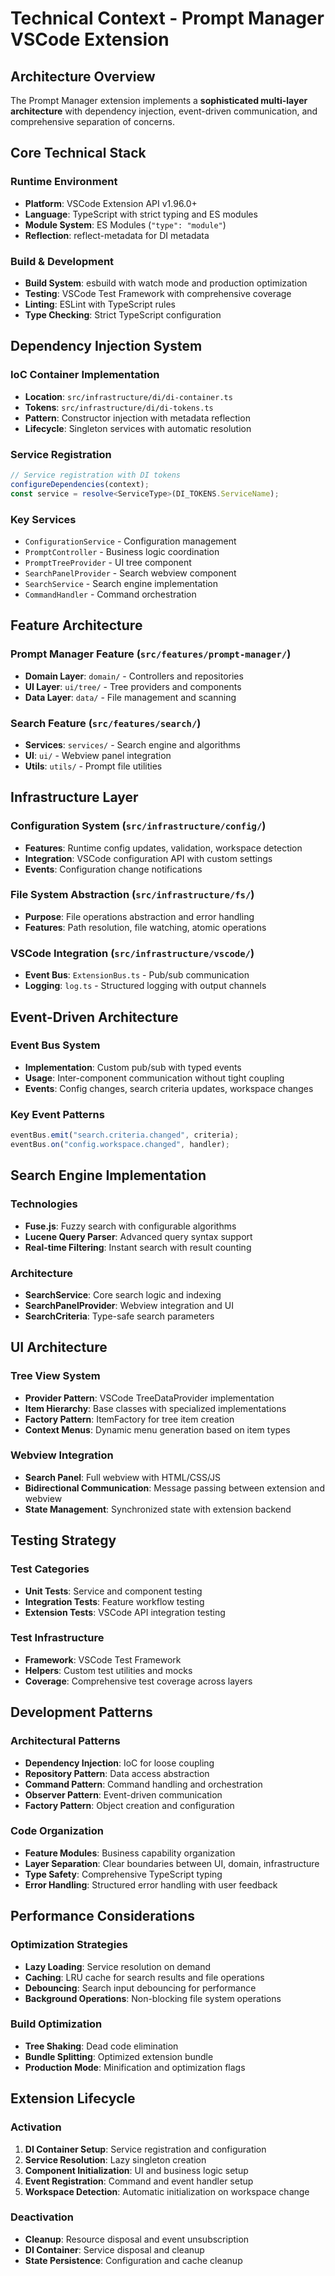 # Technical Context - Prompt Manager VSCode Extension

## Architecture Overview

The Prompt Manager extension implements a **sophisticated multi-layer architecture** with dependency injection, event-driven communication, and comprehensive separation of concerns.

## Core Technical Stack

### Runtime Environment

- **Platform**: VSCode Extension API v1.96.0+
- **Language**: TypeScript with strict typing and ES modules
- **Module System**: ES Modules (`"type": "module"`)
- **Reflection**: reflect-metadata for DI metadata

### Build & Development

- **Build System**: esbuild with watch mode and production optimization
- **Testing**: VSCode Test Framework with comprehensive coverage
- **Linting**: ESLint with TypeScript rules
- **Type Checking**: Strict TypeScript configuration

## Dependency Injection System

### IoC Container Implementation

- **Location**: `src/infrastructure/di/di-container.ts`
- **Tokens**: `src/infrastructure/di/di-tokens.ts`
- **Pattern**: Constructor injection with metadata reflection
- **Lifecycle**: Singleton services with automatic resolution

### Service Registration

```typescript
// Service registration with DI tokens
configureDependencies(context);
const service = resolve<ServiceType>(DI_TOKENS.ServiceName);
```

### Key Services

- `ConfigurationService` - Configuration management
- `PromptController` - Business logic coordination
- `PromptTreeProvider` - UI tree component
- `SearchPanelProvider` - Search webview component
- `SearchService` - Search engine implementation
- `CommandHandler` - Command orchestration

## Feature Architecture

### Prompt Manager Feature (`src/features/prompt-manager/`)

- **Domain Layer**: `domain/` - Controllers and repositories
- **UI Layer**: `ui/tree/` - Tree providers and components
- **Data Layer**: `data/` - File management and scanning

### Search Feature (`src/features/search/`)

- **Services**: `services/` - Search engine and algorithms
- **UI**: `ui/` - Webview panel integration
- **Utils**: `utils/` - Prompt file utilities

## Infrastructure Layer

### Configuration System (`src/infrastructure/config/`)

- **Features**: Runtime config updates, validation, workspace detection
- **Integration**: VSCode configuration API with custom settings
- **Events**: Configuration change notifications

### File System Abstraction (`src/infrastructure/fs/`)

- **Purpose**: File operations abstraction and error handling
- **Features**: Path resolution, file watching, atomic operations

### VSCode Integration (`src/infrastructure/vscode/`)

- **Event Bus**: `ExtensionBus.ts` - Pub/sub communication
- **Logging**: `log.ts` - Structured logging with output channels

## Event-Driven Architecture

### Event Bus System

- **Implementation**: Custom pub/sub with typed events
- **Usage**: Inter-component communication without tight coupling
- **Events**: Config changes, search criteria updates, workspace changes

### Key Event Patterns

```typescript
eventBus.emit("search.criteria.changed", criteria);
eventBus.on("config.workspace.changed", handler);
```

## Search Engine Implementation

### Technologies

- **Fuse.js**: Fuzzy search with configurable algorithms
- **Lucene Query Parser**: Advanced query syntax support
- **Real-time Filtering**: Instant search with result counting

### Architecture

- **SearchService**: Core search logic and indexing
- **SearchPanelProvider**: Webview integration and UI
- **SearchCriteria**: Type-safe search parameters

## UI Architecture

### Tree View System

- **Provider Pattern**: VSCode TreeDataProvider implementation
- **Item Hierarchy**: Base classes with specialized implementations
- **Factory Pattern**: ItemFactory for tree item creation
- **Context Menus**: Dynamic menu generation based on item types

### Webview Integration

- **Search Panel**: Full webview with HTML/CSS/JS
- **Bidirectional Communication**: Message passing between extension and webview
- **State Management**: Synchronized state with extension backend

## Testing Strategy

### Test Categories

- **Unit Tests**: Service and component testing
- **Integration Tests**: Feature workflow testing
- **Extension Tests**: VSCode API integration testing

### Test Infrastructure

- **Framework**: VSCode Test Framework
- **Helpers**: Custom test utilities and mocks
- **Coverage**: Comprehensive test coverage across layers

## Development Patterns

### Architectural Patterns

- **Dependency Injection**: IoC for loose coupling
- **Repository Pattern**: Data access abstraction
- **Command Pattern**: Command handling and orchestration
- **Observer Pattern**: Event-driven communication
- **Factory Pattern**: Object creation and configuration

### Code Organization

- **Feature Modules**: Business capability organization
- **Layer Separation**: Clear boundaries between UI, domain, infrastructure
- **Type Safety**: Comprehensive TypeScript typing
- **Error Handling**: Structured error handling with user feedback

## Performance Considerations

### Optimization Strategies

- **Lazy Loading**: Service resolution on demand
- **Caching**: LRU cache for search results and file operations
- **Debouncing**: Search input debouncing for performance
- **Background Operations**: Non-blocking file system operations

### Build Optimization

- **Tree Shaking**: Dead code elimination
- **Bundle Splitting**: Optimized extension bundle
- **Production Mode**: Minification and optimization flags

## Extension Lifecycle

### Activation

1. **DI Container Setup**: Service registration and configuration
2. **Service Resolution**: Lazy singleton creation
3. **Component Initialization**: UI and business logic setup
4. **Event Registration**: Command and event handler setup
5. **Workspace Detection**: Automatic initialization on workspace change

### Deactivation

- **Cleanup**: Resource disposal and event unsubscription
- **DI Container**: Service disposal and cleanup
- **State Persistence**: Configuration and cache cleanup
